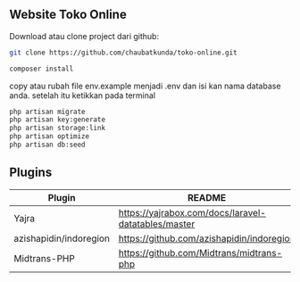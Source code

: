 ## Website Toko Online

Download atau clone project dari github:

```sh
git clone https://github.com/chaubatkunda/toko-online.git
```

```sh
composer install
```

copy atau rubah file env.example menjadi .env dan isi kan nama database anda.
setelah itu ketikkan pada terminal

```sh
php artisan migrate
php artisan key:generate
php artisan storage:link
php artisan optimize
php artisan db:seed
```

## Plugins

| Plugin                 | README                                              |
| ---------------------- | --------------------------------------------------- |
| Yajra                  | https://yajrabox.com/docs/laravel-datatables/master |
| azishapidin/indoregion | https://github.com/azishapidin/indoregion           |
| Midtrans-PHP           | https://github.com/Midtrans/midtrans-php            |
